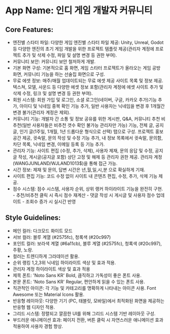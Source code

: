 # **App Name**: 인디 게임 개발자 커뮤니티

## Core Features:

- 엔진별 스타터 파일: 다양한 게임 엔진별 스타터 파일 제공: Unity, Unreal, Godot 등 다양한 엔진의 초기 게임 개발을 위한 프로젝트 템플릿 제공(관리자 계정에 프로젝트 추가 및 삭제 수정, 파일 및 설명 변경 등 권한 부여).
- 커뮤니티 보안: 커뮤니티 보안 철저하게 개발.
- 기본 화면 구성: 기본적으로 홈 화면, 게임 스타터 프로젝트가 올라오는 게임 공방 화면, 커뮤니티 기능을 하는 선술집 화면으로 구성.
- 무료 에셋 정보: 매주/매월 업데이트되는 무료 에셋 제공 사이트 목록 및 정보 제공. 텍스쳐, 모델, 사운드 등 다양한 에셋 정보 포함(관리자 계정에 에셋 사이트 추가 및 삭제 수정, 링크 및 설명 변경 등 권한 부여).
- 회원 시스템: 회원 가입 및 로그인, 소셜 로그인(네이버, 구글, 카카오 추가)기능 추가, 아이디 및 닉네임 중복 확인 기능 추가, 일반 사용자는 닉네임을 변경 후 1개월간 변경 불가(관리자 계정은 제외).
- 커뮤니티 기능: 개발자 간 소통 및 정보 공유를 위한 게시판, Q&A, 커뮤니티 추천 비추천(일반 사용자들은 비추천 갯수 확인 불가능 관리자만 가능) 기능, 전체 글, 공지 글, 인기 글(1주일, 1개월, 1년 드롭다운 형식으로 선택) 탭으로 구성. 프로젝트 홍보 공간 제공, 귓속말, 문의 작성 및 수정 기능 추가, 내 정보 목록에서 귓속말, 문의함, 차단 목록, 닉네임 변경, 이메일 등록 등 기능 추가.
- 관리자 기능: 사이트 편집 (수정, 추가, 삭제), 사용자 제재, 문의 응답 및 수정, 공지 글 작성, 게시글(공지글 포함) 상단 고정 및 해제 등 관리자 권한 제공. 관리자 계정 (WANGJUNLAND/WJLAND1013$)을 통해 접근 가능.
- 시간 정보: 제재 및 문의, 답변 시간은 년,월,일,시,분 으로 확실하게 기재.
- 사이트 편집 기능: 코드 수정 없이 사이트 내 콘텐츠 편집, 수정, 추가, 삭제 기능 제공.
- 점수 시스템: 점수 시스템, 사용자 순위, 상위 랭커 하이라이트 기능을 완전히 구현. - 추천/비추천 클릭 시 즉시 점수 재계산 - 댓글 작성 시 게시글 및 사용자 점수 업데이트 - 조회수 증가 시 실시간 반영

## Style Guidelines:

- 메인 컬러: 다크모드 화이트 모드
- 서브 컬러: 블루 계열 (#2575fc), 청록색 (#20c997)
- 포인트 컬러: 보라색 계열 (#6a11cb), 블루 계열 (#2575fc), 청록색 (#20c997), 주황, 노랑.
- 컬러는 트렌디하게 그라데이션 활용.
- 순위 랭킹 1,2,3위 닉네임 하이라이트 색상 및 효과 적용.
- 관리자 계정 하이라이트 색상 및 효과 적용
- 제목 폰트: 'Noto Sans KR' Bold, 큼직하고 가독성이 좋은 폰트 사용.
- 본문 폰트: 'Noto Sans KR' Regular, 편안하게 읽을 수 있는 폰트 사용.
- 직관적인 아이콘: 각 기능 및 카테고리를 명확하게 나타내는 아이콘 사용. Font Awesome 또는 Material Icons 활용.
- 반응형 레이아웃: 다양한 기기 (PC, 태블릿, 모바일)에서 최적화된 화면을 제공하는 반응형 웹 디자인 적용.
- 그리드 시스템: 정렬되고 깔끔한 UI를 위해 그리드 시스템 기반 레이아웃 구성.
- 부드러운 애니메이션 효과: 페이지 전환, 버튼 클릭 시 자연스러운 애니메이션 효과 적용하여 사용자 경험 향상.